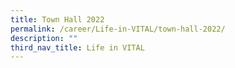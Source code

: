 ```yaml
---
title: Town Hall 2022
permalink: /career/Life-in-VITAL/town-hall-2022/
description: ""
third_nav_title: Life in VITAL
---
```

